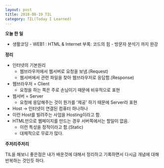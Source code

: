 ```yaml
---
layout: post
title: 2018-08-19 TIL
category: TIL(Today I Learned)
---
```




**오늘 한 일**

- 생활코딩 - WEB1 : HTML & Internet 부록: 코드의 힘 - 방문자 분석기 까지 완강



**정리**

- 인터넷의 기본원리
  - 웹브라우저에서 웹서버로 요청을 보냄.(Request)
  - 웹서버에서 관련 파일을 찾아 웹브라우저로 응답함.(Response)
- 웹브라우저 = Client
  - 요청을 하는 쪽은 주로 손님이기 때문에 비유적으로 표현
- 웹서버 = Server
  - 요청에 응답해주는 것이 뭔가를 '제공' 하기 때문에 Server라 표현
- Host -> 인터넷이 연결된 컴퓨터 하나하나
- 이런 Host를 빌려주는 사업을 Hosting이라고 함.
- HTML만으로 웹페이지를 만드는 경우 서버쪽에서는 할일이 없음.
  - 이런 특성을 정적이라고 함.(Static)
  - 대체적으로 무료가 많다.



**주저리주저리**

TIL을 해보니 좋은점은 내가 배운것에 대해서 정리하고 기록하면서 다시금 개념에 대해 반복하는 것인듯 하다.